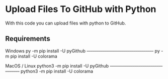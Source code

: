 # Upload Files To GitHub with Python
With this code you can upload files with python to GitHub.

## Requirements
Windows
py -m pip install -U pyGithub
~~---------------------------------~~
py -m pip install -U colorama


MacOS / Linux
python3 -m pip install -U pyGithub
~~---------------------------------~~
python3 -m pip install -U colorama
